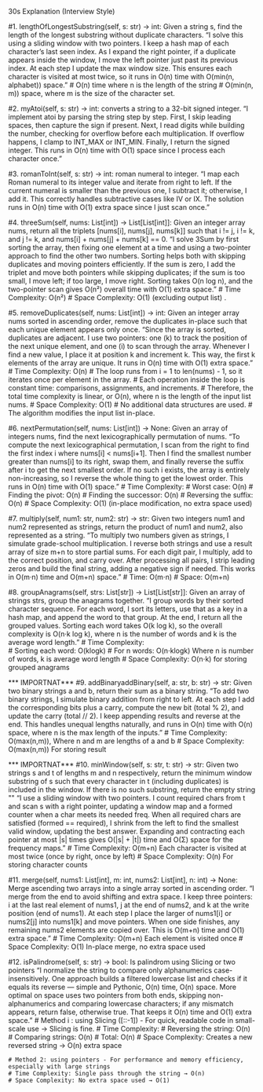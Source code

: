 30s Explanation (Interview Style)

#1. lengthOfLongestSubstring(self, s: str) -> int: Given a string s, find the length of the longest substring without duplicate characters.
    “I solve this using a sliding window with two pointers. I keep a hash map of each character’s last seen index. As I expand the right pointer, if a duplicate appears inside the window, I move the left pointer just past its previous index. At each step I update the max window size. This ensures each character is visited at most twice, so it runs in O(n) time with O(min(n, alphabet)) space.”
    #  O(n) time where n is the length of the string
    #  O(min(n, m)) space, where m is the size of the character set.

#2. myAtoi(self, s: str) -> int: converts a string to a 32-bit signed integer.
    “I implement atoi by parsing the string step by step. First, I skip leading spaces, then capture the sign if present. Next, I read digits while building the number, checking for overflow before each multiplication. If overflow happens, I clamp to INT_MAX or INT_MIN. Finally, I return the signed integer. This runs in O(n) time with O(1) space since I process each character once.”

#3. romanToInt(self, s: str) -> int: roman numeral to integer.
    “I map each Roman numeral to its integer value and iterate from right to left. If the current numeral is smaller than the previous one, I subtract it; otherwise, I add it. This correctly handles subtractive cases like IV or IX. The solution runs in O(n) time with O(1) extra space since I just scan once.”

#4. threeSum(self, nums: List[int]) -> List[List[int]]: Given an integer array nums, return all the triplets [nums[i], nums[j], nums[k]] such that i != j, i != k, and j != k, and nums[i] + nums[j] + nums[k] == 0.
    “I solve 3Sum by first sorting the array, then fixing one element at a time and using a two-pointer approach to find the other two numbers. Sorting helps both with skipping duplicates and moving pointers efficiently. If the sum is zero, I add the triplet and move both pointers while skipping duplicates; if the sum is too small, I move left; if too large, I move right. Sorting takes O(n log n), and the two-pointer scan gives O(n²) overall time with O(1) extra space.”
    # Time Complexity: O(n²) 
    # Space Complexity: O(1) (excluding output list) . 

#5. removeDuplicates(self, nums: List[int]) -> int: Given an integer array nums sorted in ascending order, remove the duplicates in-place such that each unique element appears only once. 
    “Since the array is sorted, duplicates are adjacent. I use two pointers: one (k) to track the position of the next unique element, and one (i) to scan through the array. Whenever I find a new value, I place it at position k and increment k. This way, the first k elements of the array are unique. It runs in O(n) time with O(1) extra space.”
    # Time Complexity: O(n)
        # The loop runs from i = 1 to len(nums) - 1, so it iterates once per element in the array.
        # Each operation inside the loop is constant time: comparisons, assignments, and increments.
        # Therefore, the total time complexity is linear, or O(n), where n is the length of the input list nums.
    # Space Complexity: O(1)
        # No additional data structures are used.
        # The algorithm modifies the input list in-place.

#6. nextPermutation(self, nums: List[int]) -> None: Given an array of integers nums, find the next lexicographically permutation of nums.
    “To compute the next lexicographical permutation, I scan from the right to find the first index i where nums[i] < nums[i+1]. Then I find the smallest number greater than nums[i] to its right, swap them, and finally reverse the suffix after i to get the next smallest order. If no such i exists, the array is entirely non-increasing, so I reverse the whole thing to get the lowest order. This runs in O(n) time with O(1) space.”
    # Time Complexity:
        # Worst case:  O(n)
            # Finding the pivot: O(n)
            # Finding the successor: O(n)
            # Reversing the suffix: O(n)
    # Space Complexity: O(1) (in-place modification, no extra space used)

#7. multiply(self, num1: str, num2: str) -> str: Given two integers num1 and num2 represented as strings, return the product of num1 and num2, also represented as a string.
    “To multiply two numbers given as strings, I simulate grade-school multiplication. I reverse both strings and use a result array of size m+n to store partial sums. For each digit pair, I multiply, add to the correct position, and carry over. After processing all pairs, I strip leading zeros and build the final string, adding a negative sign if needed. This works in O(m·n) time and O(m+n) space.”
    # Time: O(m⋅n)
    # Space: O(m+n)

#8. groupAnagrams(self, strs: List[str]) -> List[List[str]]: Given an array of strings strs, group the anagrams together.
    “I group words by their sorted character sequence. For each word, I sort its letters, use that as a key in a hash map, and append the word to that group. At the end, I return all the grouped values. Sorting each word takes O(k log k), so the overall complexity is O(n·k log k), where n is the number of words and k is the average word length.”
    # Time Complexity:    
        # Sorting each word: O(klogk)
        # For n words:  O(n⋅klogk) Where n is number of words, k is average word length
    # Space Complexity: O(n⋅k) for storing grouped anagrams

*** IMPORTNAT*** 
#9. addBinaryaddBinary(self, a: str, b: str) -> str: Given two binary strings a and b, return their sum as a binary string.
    “To add two binary strings, I simulate binary addition from right to left. At each step I add the corresponding bits plus a carry, compute the new bit (total % 2), and update the carry (total // 2). I keep appending results and reverse at the end. This handles unequal lengths naturally, and runs in O(n) time with O(n) space, where n is the max length of the inputs.”
    # Time Complexity: O(max(n,m)), Where n and m are lengths of a and b
    # Space Complexity: O(max(n,m)) For storing result  

*** IMPORTNAT*** 
#10. minWindow(self, s: str, t: str) -> str: Given two strings s and t of lengths m and n respectively, return  the minimum window substring of s such that every character in t (including duplicates) is included in the window. If there is no such substring, return the empty string ""
    “I use a sliding window with two pointers. I count required chars from t and scan s with a right pointer, updating a window map and a formed counter when a char meets its needed freq. When all required chars are satisfied (formed == required), I shrink from the left to find the smallest valid window, updating the best answer. Expanding and contracting each pointer at most |s| times gives O(|s| + |t|) time and O(Σ) space for the frequency maps.”
    # Time Complexity: O(m+n) Each character is visited at most twice (once by right, once by left)
    # Space Complexity: O(n) For storing character counts

#11. merge(self, nums1: List[int], m: int, nums2: List[int], n: int) -> None: Merge ascending two arrays into a single array sorted in ascending order.
    “I merge from the end to avoid shifting and extra space. I keep three pointers: i at the last real element of nums1, j at the end of nums2, and k at the write position (end of nums1). At each step I place the larger of nums1[i] or nums2[j] into nums1[k] and move pointers. When one side finishes, any remaining nums2 elements are copied over. This is O(m+n) time and O(1) extra space.”
    # Time Complexity: O(m+n) Each element is visited once
    # Space Complexity: O(1) In-place merge, no extra space used

#12. isPalindrome(self, s: str) -> bool: Is palindrom using Slicing or two pointers
    “I normalize the string to compare only alphanumerics case-insensitively. One approach builds a filtered lowercase list and checks if it equals its reverse — simple and Pythonic, O(n) time, O(n) space. More optimal on space uses two pointers from both ends, skipping non-alphanumerics and comparing lowercase characters; if any mismatch appears, return false, otherwise true. That keeps it O(n) time and O(1) extra space.”
    # Method i : using Slicing ([::-1]) - For quick, readable code in small-scale use → Slicing is fine.
    # Time Complexity:
        # Reversing the string: O(n)
        # Comparing strings: O(n)
        # Total: O(n)
    # Space Complexity: Creates a new reversed string →  O(n) extra space 

    # Method 2: using pointers - For performance and memory efficiency, especially with large strings 
    # Time Complexity: Single pass through the string → O(n) 
    # Space Complexity: No extra space used → O(1)